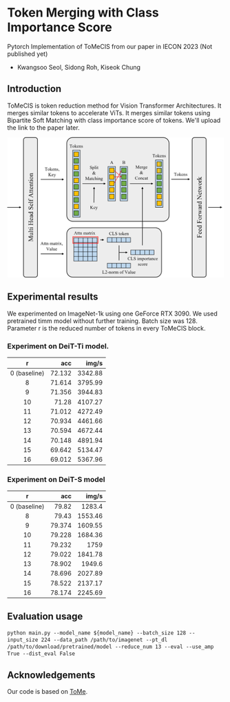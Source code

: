 #  Token Merging with Class Importance Score

Pytorch Implementation of ToMeCIS from our paper in IECON 2023 (Not published yet)
*   Kwangsoo Seol, Sidong Roh, Kiseok Chung

## Introduction
ToMeCIS is token reduction method for Vision Transformer Architectures. It merges similar tokens to accelerate ViTs. It merges similar tokens using Bipartite Soft Matching with class importance score of tokens. We'll upload the link to the paper later.

![ToMeCIS arch](tomecis_arch.png)

## Experimental results
We experimented on ImageNet-1k using one GeForce RTX 3090. We used pretrained timm model without further training.  Batch size was 128. Parameter r is the reduced number of tokens in every ToMeCIS block.

### Experiment on DeiT-Ti model.
| r  | acc  | img/s |
|:--:|-------:|----------:|
| 0 (baseline)  | 72.132 | 3342.88 |
| 8  | 71.614 | 3795.99 |
| 9  | 71.356 | 3944.83 |
| 10 | 71.28 | 4107.27 |
| 11 | 71.012 | 4272.49 |
| 12 | 70.934 | 4461.66 |
| 13 | 70.594 | 4672.44 |
| 14 | 70.148 | 4891.94 |
| 15 | 69.642 | 5134.47 |
| 16 | 69.012 | 5367.96 |


### Experiment on DeiT-S model
| r  | acc  | img/s |
|:--:|-------:|----------:|
| 0 (baseline)  | 79.82 | 1283.4 |
| 8  |  79.43 | 1553.46 |
| 9  | 79.374 | 1609.55 |
| 10 | 79.228 | 1684.36 |
| 11 | 79.232 | 1759 |
| 12 | 79.022 | 1841.78 |
| 13 | 78.902 | 1949.6 |
| 14 | 78.696 | 2027.89 |
| 15 | 78.522 | 2137.17 |
| 16 | 78.174 | 2245.69 |

## Evaluation usage
```
python main.py --model_name ${model_name} --batch_size 128 --input_size 224 --data_path /path/to/imagenet --pt_dl /path/to/download/pretrained/model --reduce_num 13 --eval --use_amp True --dist_eval False
```

## Acknowledgements
Our code is based on [ToMe](https://github.com/facebookresearch/ToMe).
